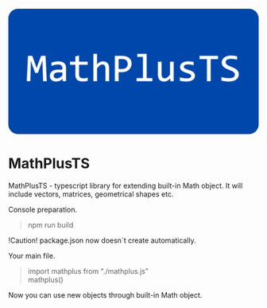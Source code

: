 ![mathplus_logo][logo]

# MathPlusTS

MathPlusTS - typescript library for extending built-in Math object. It will include vectors, matrices, geometrical shapes etc.

Console preparation.
> npm run build

!Caution! package.json now doesn`t create automatically.

Your main file.
> import mathplus from "./mathplus.js"\
> mathplus()

Now you can use new objects through built-in Math object.

[logo]: ./src/logo.png
